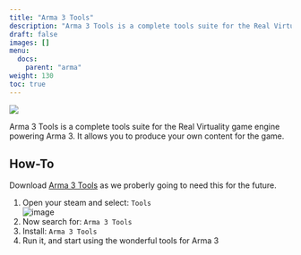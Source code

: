 ```yaml
---
title: "Arma 3 Tools"
description: "Arma 3 Tools is a complete tools suite for the Real Virtuality game engine powering Arma 3. It allows you to produce your own content for the game."
draft: false
images: []
menu:
  docs:
    parent: "arma"
weight: 130
toc: true
---
```

![](https://cdn.cloudflare.steamstatic.com/steam/apps/233800/header.jpg?t=1505809470)

Arma 3 Tools is a complete tools suite for the Real Virtuality game engine powering Arma 3. It allows you to produce your own content for the game.

## How-To

Download [Arma 3 Tools](https://store.steampowered.com/app/233800/Arma_3_Tools/?curator_clanid=4777282) as we proberly going to need this for the future.

1.  Open your steam and select: `Tools`<br>
  ![image](arma-3-tools.png)
2.  Now search for: `Arma 3 Tools`
3.  Install: `Arma 3 Tools`
4.  Run it, and start using the wonderful tools for Arma 3
